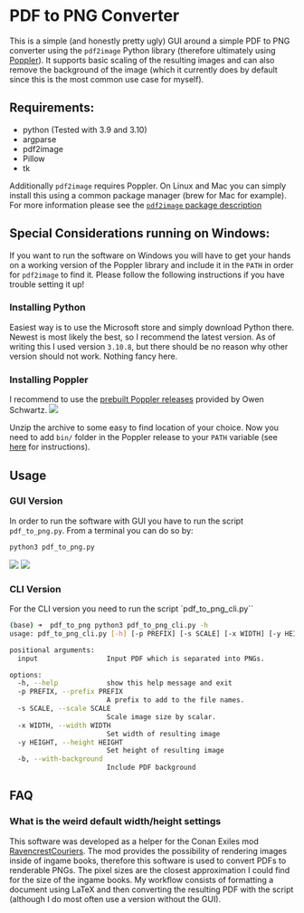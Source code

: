 # PDF to PNG Converter
This is a simple (and honestly pretty ugly) GUI around a simple PDF to PNG converter using the `pdf2image` Python library
(therefore ultimately using [Poppler](https://poppler.freedesktop.org/)). It supports basic scaling of the resulting 
images and can also remove the background of the image (which it currently does by default since this is the most common
use case for myself).

## Requirements:
- python (Tested with 3.9 and 3.10)
- argparse
- pdf2image
- Pillow
- tk

Additionally `pdf2image` requires Poppler. On Linux and Mac you can simply install this using a common package manager (brew for Mac for example). For more information please see the [`pdf2image` package description](https://pypi.org/project/pdf2image/)

## Special Considerations running on Windows:
If you want to run the software on Windows you will have to get your hands on a working version of the Poppler library
and include it in the `PATH` in order for `pdf2image` to find it. Please follow the following instructions if 
you have trouble setting it up!

### Installing Python
Easiest way is to use the Microsoft store and simply download Python there. Newest is most likely the best, so I 
recommend  the latest version. As of writing this I used version `3.10.8`, but there should be no reason why other
version should not work. Nothing fancy here.

### Installing Poppler
I recommend to use the [prebuilt Poppler releases](https://github.com/oschwartz10612/poppler-windows/releases/tag/v22.04.0-0) provided by Owen Schwartz.
![](https://hackmd.syndace.dev/uploads/upload_d33ab5a80104fc37a8c47d37f0d9ce71.png)

Unzip the archive to some easy to find location of your choice. Now you need to add `bin/` folder in the Poppler release to your `PATH` variable (see [here](https://www.architectryan.com/2018/03/17/add-to-the-path-on-windows-10/) for instructions).


## Usage
### GUI Version
In order to run the software with GUI you have to run the script `pdf_to_png.py`.
From a terminal you can do so by:
```bash
python3 pdf_to_png.py
```
![](https://hackmd.syndace.dev/uploads/upload_0ebeea8d2732f2d8552e7583926e89ff.jpg)
![](https://hackmd.syndace.dev/uploads/upload_e92ab232143d63cd23fe318d8ed0b85a.jpg)

### CLI Version
For the CLI version you need to run the script `pdf_to_png_cli.py``
```bash
(base) ➜  pdf_to_png python3 pdf_to_png_cli.py -h
usage: pdf_to_png_cli.py [-h] [-p PREFIX] [-s SCALE] [-x WIDTH] [-y HEIGHT] [-b] input

positional arguments:
  input                 Input PDF which is separated into PNGs.

options:
  -h, --help            show this help message and exit
  -p PREFIX, --prefix PREFIX
                        A prefix to add to the file names.
  -s SCALE, --scale SCALE
                        Scale image size by scalar.
  -x WIDTH, --width WIDTH
                        Set width of resulting image
  -y HEIGHT, --height HEIGHT
                        Set height of resulting image
  -b, --with-background
                        Include PDF background

```

## FAQ
### What is the weird default width/height settings
This software was developed as a helper for the Conan Exiles mod [RavencrestCouriers](https://github.com/Thraxerrrr/RavencrestCouriers). The mod provides the possibility of rendering images inside of ingame books, therefore this software is used to convert PDFs to renderable PNGs. The pixel sizes are the closest approximation I could find for the size of the ingame books. 
My workflow consists of formatting a document using LaTeX and then converting the resulting PDF with the script (although I do most often use a version without the GUI).

